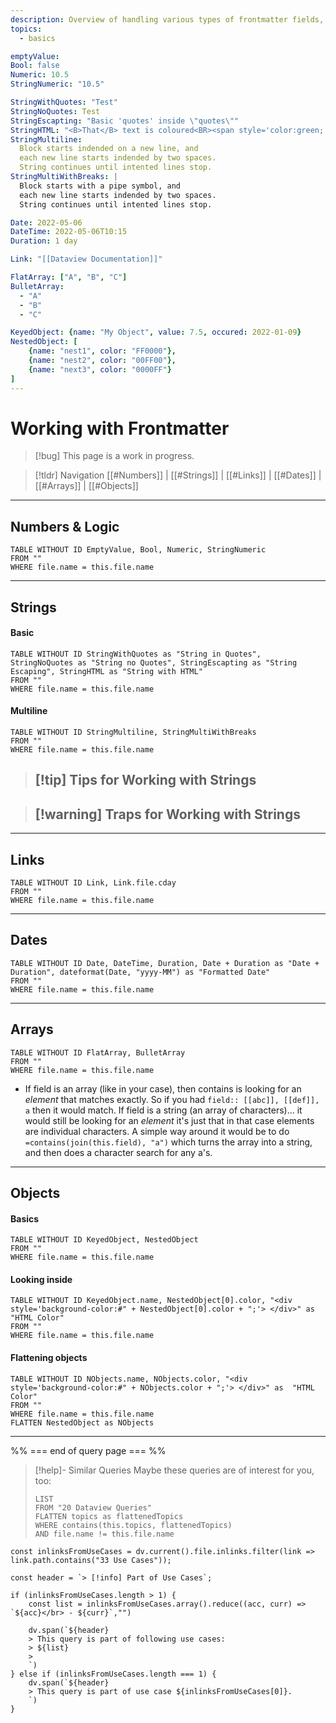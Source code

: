 ```yaml
---
description: Overview of handling various types of frontmatter fields, including tricks and traps.
topics:
  - basics

emptyValue:
Bool: false
Numeric: 10.5
StringNumeric: "10.5"

StringWithQuotes: "Test"
StringNoQuotes: Test
StringEscapting: "Basic 'quotes' inside \"quotes\""
StringHTML: "<B>That</B> text is coloured<BR><span style='color:green;'>green</span>"
StringMultiline:
  Block starts indended on a new line, and 
  each new line starts indended by two spaces.
  String continues until intented lines stop.
StringMultiWithBreaks: |
  Block starts with a pipe symbol, and 
  each new line starts indended by two spaces.
  String continues until intented lines stop.

Date: 2022-05-06
DateTime: 2022-05-06T10:15
Duration: 1 day

Link: "[[Dataview Documentation]]"

FlatArray: ["A", "B", "C"]
BulletArray: 
  - "A"
  - "B"
  - "C"

KeyedObject: {name: "My Object", value: 7.5, occured: 2022-01-09}
NestedObject: [
	{name: "nest1", color: "FF0000"},
	{name: "nest2", color: "00FF00"},
	{name: "next3", color: "0000FF"}
]
---
```

# Working with Frontmatter
> [!bug] This page is a work in progress. 

> [!tldr] Navigation
> [[#Numbers]] | [[#Strings]] | [[#Links]] | [[#Dates]] | [[#Arrays]] | [[#Objects]]

---

## Numbers & Logic
``` dataview
TABLE WITHOUT ID EmptyValue, Bool, Numeric, StringNumeric
FROM ""
WHERE file.name = this.file.name
```

---

## Strings
#### Basic
``` dataview
TABLE WITHOUT ID StringWithQuotes as "String in Quotes", StringNoQuotes as "String no Quotes", StringEscapting as "String Escaping", StringHTML as "String with HTML"
FROM ""
WHERE file.name = this.file.name
```

#### Multiline
``` dataview
TABLE WITHOUT ID StringMultiline, StringMultiWithBreaks
FROM ""
WHERE file.name = this.file.name
```

> [!tip] Tips for Working with Strings
> - 

> [!warning] Traps for Working with Strings
> - 

---

## Links
``` dataview
TABLE WITHOUT ID Link, Link.file.cday
FROM ""
WHERE file.name = this.file.name
```

---

## Dates
``` dataview
TABLE WITHOUT ID Date, DateTime, Duration, Date + Duration as "Date + Duration", dateformat(Date, "yyyy-MM") as "Formatted Date"
FROM ""
WHERE file.name = this.file.name
```

---

## Arrays
``` dataview
TABLE WITHOUT ID FlatArray, BulletArray
FROM ""
WHERE file.name = this.file.name
```
- If field is an array (like in your case), then contains is looking for an _element_ that matches exactly. So if you had `field:: [[abc]], [[def]], a` then it would match. If field is a string (an array of characters)... it would still be looking for an _element_ it's just that in that case elements are individual characters.  A simple way around it would be to do `=contains(join(this.field), "a")` which turns the array into a string, and then does a character search for any a's.


---

## Objects
#### Basics
``` dataview
TABLE WITHOUT ID KeyedObject, NestedObject
FROM ""
WHERE file.name = this.file.name
```

#### Looking inside
``` dataview
TABLE WITHOUT ID KeyedObject.name, NestedObject[0].color, "<div style='background-color:#" + NestedObject[0].color + ";'> </div>" as  "HTML Color"
FROM ""
WHERE file.name = this.file.name
```


#### Flattening objects
``` dataview
TABLE WITHOUT ID NObjects.name, NObjects.color, "<div style='background-color:#" + NObjects.color + ";'> </div>" as  "HTML Color"
FROM ""
WHERE file.name = this.file.name
FLATTEN NestedObject as NObjects
```

---
%% === end of query page === %%
> [!help]- Similar Queries
> Maybe these queries are of interest for you, too:
> ```dataview
> LIST
> FROM "20 Dataview Queries"
> FLATTEN topics as flattenedTopics
> WHERE contains(this.topics, flattenedTopics)
> AND file.name != this.file.name
> ```

```dataviewjs
const inlinksFromUseCases = dv.current().file.inlinks.filter(link => link.path.contains("33 Use Cases"));

const header = `> [!info] Part of Use Cases`;

if (inlinksFromUseCases.length > 1) {
	const list = inlinksFromUseCases.array().reduce((acc, curr) => `${acc}</br> - ${curr}`,"")

	dv.span(`${header}
    > This query is part of following use cases:
    > ${list}
    > 
	`)
} else if (inlinksFromUseCases.length === 1) {
	dv.span(`${header}
    > This query is part of use case ${inlinksFromUseCases[0]}.
	`)
}
```